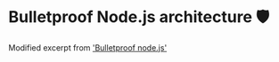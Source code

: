 # Bulletproof Node.js architecture 🛡️

Modified excerpt from ['Bulletproof node.js'](https://github.com/santiq/bulletproof-nodejs)
